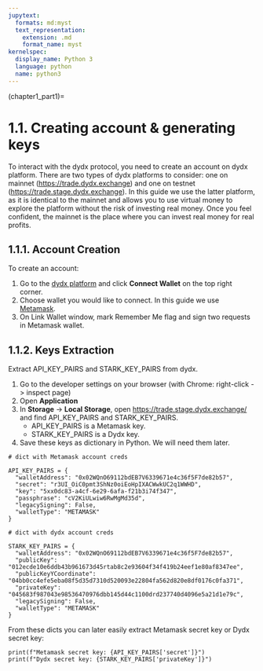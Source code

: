 ```yaml
---
jupytext:
  formats: md:myst
  text_representation:
    extension: .md
    format_name: myst
kernelspec:
  display_name: Python 3
  language: python
  name: python3
---
```

(chapter1_part1)=

# 1.1. Creating account & generating keys
To interact with the dydx protocol, you need to create an account on dydx platform. There are two types of dydx platforms to consider: one on mainnet (https://trade.dydx.exchange) and one on testnet (https://trade.stage.dydx.exchange). In this guide we use the latter platform, as it is identical to the mainnet and allows you to use virtual money to explore the platform without the risk of investing real money. Once you feel confident, the mainnet is the place where you can invest real money for real profits.

## 1.1.1. Account Creation

To create an account:

1. Go to the [dydx platform](https://trade.stage.dydx.exchange/) and click **Connect Wallet** on the top right corner.
2. Choose wallet you would like to connect. In this guide we use [Metamask](https://metamask.io/).
3. On Link Wallet window, mark Remember Me flag and sign two requests in Metamask wallet.



## 1.1.2. Keys Extraction

Extract API_KEY_PAIRS and STARK_KEY_PAIRS from dydx.

1. Go to the developer settings on your browser (with Chrome: right-click -> inspect page)
2. Open **Application**
3. In **Storage** -> **Local Storage**, open https://trade.stage.dydx.exchange/ and find API_KEY_PAIRS and STARK_KEY_PAIRS.
    - API_KEY_PAIRS is a Metamask key.
    - STARK_KEY_PAIRS is a Dydx key.
4. Save these keys as dictionary in Python. We will need them later. 


```{code-cell} ipython3
# dict with Metamask account creds

API_KEY_PAIRS = {
  "walletAddress": "0x02WQnO69112bdEB7V6339671e4c36f5F7de82b57",
  "secret": "r3UI_OiC0pmt3ShNz0oiEoHpIXACWwkUC2q1WWHD",
  "key": "5xx0dc83-a4cf-6e29-6afa-f21b3i74f347",
  "passphrase": "cV2KiULwiw6RwMgMd35d",
  "legacySigning": False,
  "walletType": "METAMASK"
}
```

```{code-cell} ipython3
# dict with dydx account creds

STARK_KEY_PAIRS = {
  "walletAddress": "0x02WQnO69112bdEB7V6339671e4c36f5F7de82b57",
  "publicKey": "012ecde10e6ddb43b961673d45rtab8c2e93604f34f419b24eef1e80af8347ee",
  "publicKeyYCoordinate": "04bb0cc4efe5eba08f5d35d7310d520093e22804fa562d820e8df0176c0fa371",
  "privateKey": "045683f987043e98536470976dbb145d44c1100drd237740d4096e5a21d1e79c",
  "legacySigning": False,
  "walletType": "METAMASK"
}
```

From these dicts you can later easily extract Metamask secret key or Dydx secret key:

```{code-cell} ipython3
print(f"Metamask secret key: {API_KEY_PAIRS['secret']}")
print(f"Dydx secret key: {STARK_KEY_PAIRS['privateKey']}")
```